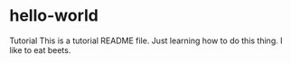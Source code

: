 # hello-world
Tutorial
This is a tutorial README file.  Just learning how to do this thing.
I like to eat beets.
